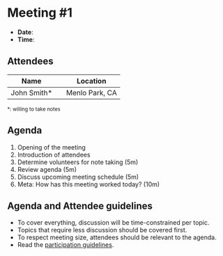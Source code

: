 # Meeting #1

- **Date**:
- **Time**:

## Attendees

Name          |               | Location
------------- | ------------- | -------------
John Smith*   |               | Menlo Park, CA

<small>\*: willing to take notes</small>

## Agenda

1. Opening of the meeting
2. Introduction of attendees
3. Determine volunteers for note taking (5m)
4. Review agenda (5m)
5. Discuss upcoming meeting schedule (5m)
6. Meta: How has this meeting worked today? (10m)

## Agenda and Attendee guidelines

- To cover everything, discussion will be time-constrained per topic.
- Topics that require less discussion should be covered first.
- To respect meeting size, attendees should be relevant to the agenda.
- Read the [participation guidelines](../README.md#participation-guidelines).
